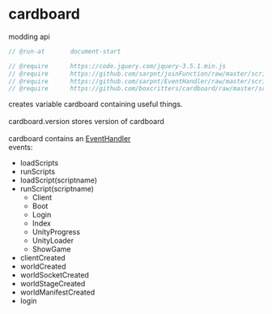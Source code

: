# cardboard

modding api

```js
// @run-at       document-start

// @require      https://code.jquery.com/jquery-3.5.1.min.js
// @require      https://github.com/sarpnt/joinFunction/raw/master/script.js
// @require      https://github.com/sarpnt/EventHandler/raw/master/script.js
// @require      https://github.com/boxcritters/cardboard/raw/master/script.user.js
```

creates variable cardboard containing useful things.\
\
cardboard.version stores version of cardboard\
\
cardboard contains an [EventHandler](https://cdn.jsdelivr.net/gh/sarpnt/EventHandler/script.min.js)\
events:

- loadScripts
- runScripts
- loadScript(scriptname)
- runScript(scriptname)
  - Client
  - Boot
  - Login
  - Index
  - UnityProgress
  - UnityLoader
  - ShowGame
- clientCreated
- worldCreated
- worldSocketCreated
- worldStageCreated
- worldManifestCreated
- login
